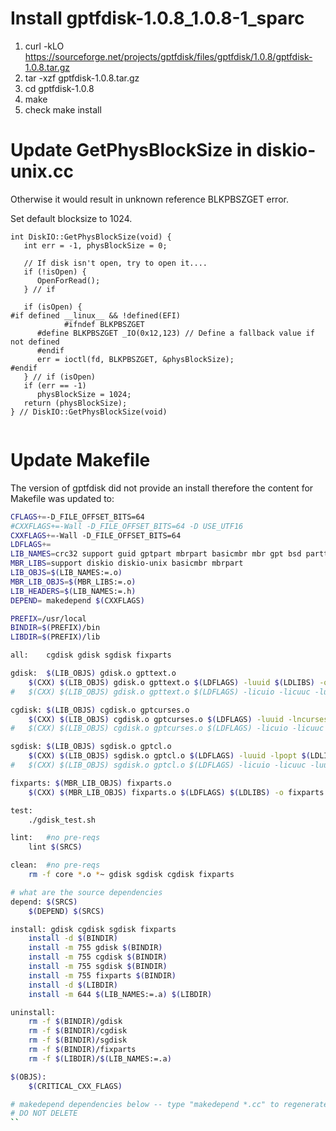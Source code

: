 
# Install gptfdisk-1.0.8_1.0.8-1_sparc

1. curl -kLO https://sourceforge.net/projects/gptfdisk/files/gptfdisk/1.0.8/gptfdisk-1.0.8.tar.gz
2. tar -xzf gptfdisk-1.0.8.tar.gz
3. cd gptfdisk-1.0.8
4. make
5. check make install

# Update GetPhysBlockSize in diskio-unix.cc

Otherwise it would result in unknown reference BLKPBSZGET error.

Set default blocksize to 1024.

```
int DiskIO::GetPhysBlockSize(void) {
   int err = -1, physBlockSize = 0;

   // If disk isn't open, try to open it....
   if (!isOpen) {
      OpenForRead();
   } // if

   if (isOpen) {
#if defined __linux__ && !defined(EFI)
            #ifndef BLKPBSZGET
      #define BLKPBSZGET _IO(0x12,123) // Define a fallback value if not defined
      #endif
      err = ioctl(fd, BLKPBSZGET, &physBlockSize);
#endif
   } // if (isOpen)
   if (err == -1)
      physBlockSize = 1024;
   return (physBlockSize);
} // DiskIO::GetPhysBlockSize(void)


```

# Update Makefile

The version of gptfdisk did not provide an install therefore the content for Makefile was updated to:

```bash
CFLAGS+=-D_FILE_OFFSET_BITS=64
#CXXFLAGS+=-Wall -D_FILE_OFFSET_BITS=64 -D USE_UTF16
CXXFLAGS+=-Wall -D_FILE_OFFSET_BITS=64
LDFLAGS+=
LIB_NAMES=crc32 support guid gptpart mbrpart basicmbr mbr gpt bsd parttypes attributes diskio diskio-unix
MBR_LIBS=support diskio diskio-unix basicmbr mbrpart
LIB_OBJS=$(LIB_NAMES:=.o)
MBR_LIB_OBJS=$(MBR_LIBS:=.o)
LIB_HEADERS=$(LIB_NAMES:=.h)
DEPEND= makedepend $(CXXFLAGS)

PREFIX=/usr/local
BINDIR=$(PREFIX)/bin
LIBDIR=$(PREFIX)/lib

all:	cgdisk gdisk sgdisk fixparts

gdisk:	$(LIB_OBJS) gdisk.o gpttext.o
    $(CXX) $(LIB_OBJS) gdisk.o gpttext.o $(LDFLAGS) -luuid $(LDLIBS) -o gdisk
#	$(CXX) $(LIB_OBJS) gdisk.o gpttext.o $(LDFLAGS) -licuio -licuuc -luuid -o gdisk

cgdisk: $(LIB_OBJS) cgdisk.o gptcurses.o
    $(CXX) $(LIB_OBJS) cgdisk.o gptcurses.o $(LDFLAGS) -luuid -lncursesw $(LDLIBS) -o cgdisk
#	$(CXX) $(LIB_OBJS) cgdisk.o gptcurses.o $(LDFLAGS) -licuio -licuuc -luuid -lncurses -o cgdisk

sgdisk: $(LIB_OBJS) sgdisk.o gptcl.o
    $(CXX) $(LIB_OBJS) sgdisk.o gptcl.o $(LDFLAGS) -luuid -lpopt $(LDLIBS) -o sgdisk
#	$(CXX) $(LIB_OBJS) sgdisk.o gptcl.o $(LDFLAGS) -licuio -licuuc -luuid -lpopt -o sgdisk

fixparts: $(MBR_LIB_OBJS) fixparts.o
    $(CXX) $(MBR_LIB_OBJS) fixparts.o $(LDFLAGS) $(LDLIBS) -o fixparts

test:
    ./gdisk_test.sh

lint:	#no pre-reqs
    lint $(SRCS)

clean:	#no pre-reqs
    rm -f core *.o *~ gdisk sgdisk cgdisk fixparts

# what are the source dependencies
depend: $(SRCS)
    $(DEPEND) $(SRCS)

install: gdisk cgdisk sgdisk fixparts
    install -d $(BINDIR)
    install -m 755 gdisk $(BINDIR)
    install -m 755 cgdisk $(BINDIR)
    install -m 755 sgdisk $(BINDIR)
    install -m 755 fixparts $(BINDIR)
    install -d $(LIBDIR)
    install -m 644 $(LIB_NAMES:=.a) $(LIBDIR)

uninstall:
    rm -f $(BINDIR)/gdisk
    rm -f $(BINDIR)/cgdisk
    rm -f $(BINDIR)/sgdisk
    rm -f $(BINDIR)/fixparts
    rm -f $(LIBDIR)/$(LIB_NAMES:=.a)

$(OBJS):
    $(CRITICAL_CXX_FLAGS) 

# makedepend dependencies below -- type "makedepend *.cc" to regenerate....
# DO NOT DELETE
``
